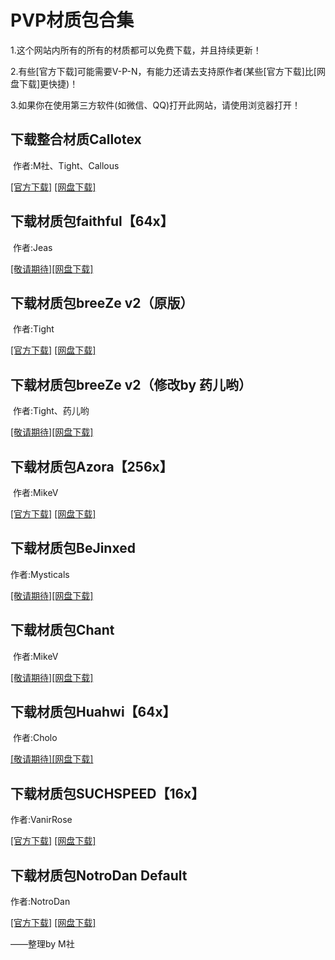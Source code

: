 # PVP材质包合集

1.这个网站内所有的所有的材质都可以免费下载，并且持续更新！

2.有些[官方下载]可能需要V-P-N，有能力还请去支持原作者(某些[官方下载]比[网盘下载]更快捷)！

3.如果你在使用第三方软件(如微信、QQ)打开此网站，请使用浏览器打开！

## 下载整合材质Callotex

  作者:M社、Tight、Callous

[[官方下载]](https://mcjoint-stockcompany.github.io/error/)  [[网盘下载]](https://pan.baidu.com/s/1q7jiFzxpbJ6Pz2s77brTQQ)

## 下载材质包faithful【64x】

  作者:Jeas
 
[[敬请期待]]()[[网盘下载]](https://pan.baidu.com/s/1W2VG301t1YHU5u8XtLtlPw)

## 下载材质包breeZe v2（原版）

  作者:Tight
  
[[官方下载]](https://www.youtube.com/redirect?v=nI35XUrR35I&event=video_description&redir_token=VCYl5jAspzJ0fMuXy5YIygaohUp8MTUyODAzMjM4NEAxNTI3OTQ1OTg0&html_redirect=1&q=https%3A%2F%2Fwww.mediafire.com%2Ffile%2Fssxjib3osxft18p%2F)  [[网盘下载]](https://pan.baidu.com/s/164BeLU4x7jOOf_Zs6NgfFA)

## 下载材质包breeZe v2（修改by 药儿哟）

  作者:Tight、药儿哟

[[敬请期待]]()[[网盘下载]](https://pan.baidu.com/s/1Vk1bZVZGUXLWhfdhQoZ5pg)

## 下载材质包Azora【256x】

  作者:MikeV

[[官方下载]](http://www.mediafire.com/file/7km9lyg8jdponv9/!_%C2%A71Azura_32x.zip)  [[网盘下载]](https://pan.baidu.com/s/1KgPPhtzj_WTZQ9bbWkj1ow)

## 下载材质包BeJinxed

  作者:Mysticals

[[敬请期待]]()[[网盘下载]](https://pan.baidu.com/s/1KksT-NvVDrlmmCvXbaVrRw)

## 下载材质包Chant

  作者:MikeV

[[敬请期待]]()[[网盘下载]](https://pan.baidu.com/s/1l_O5f7k7o9SojYl19dol_g)

## 下载材质包Huahwi【64x】

  作者:Cholo

[[敬请期待]]()[[网盘下载]](https://pan.baidu.com/s/1m-3JMot6a8KbmXqOowF5fA)

## 下载材质包SUCHSPEED【16x】

  作者:VanirRose
  
[[官方下载]](http://t.cn/R1blD7j)  [[网盘下载]](https://pan.baidu.com/s/1w2VdSHK3dExOBTmO8dBj5g)

## 下载材质包NotroDan Default

  作者:NotroDan
  
[[官方下载]](http://t.cn/R1buLW8)  [[网盘下载]](https://pan.baidu.com/s/1_jbq-U1PCXzDFxt6rmoIBA)

——整理by M社
